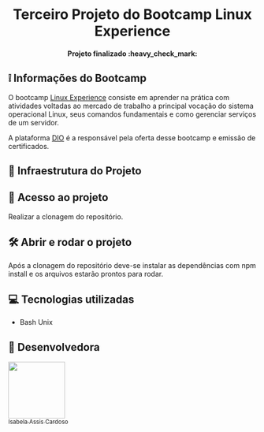 <h1 align="center"> Terceiro Projeto do Bootcamp Linux Experience</h1>

 <h4 align="center"> 
      Projeto finalizado :heavy_check_mark:
</h4>

## :grey_exclamation: Informações do Bootcamp

O bootcamp [Linux Experience](https://web.dio.me/track/linux-experience) consiste em aprender na prática com atividades voltadas ao mercado de trabalho a principal vocação do sistema operacional Linux, seus comandos fundamentais e como gerenciar serviços de um servidor.

A plataforma [DIO](https://web.dio.me/home) é a responsável pela oferta desse bootcamp e emissão de certificados.


##  :mag_right: Infraestrutura do Projeto


## 📁 Acesso ao projeto

Realizar a clonagem do repositório.

## 🛠️ Abrir e rodar o projeto

Após a clonagem do repositório deve-se instalar as dependências com npm install  e os arquivos estarão prontos para rodar.

## :computer: Tecnologias utilizadas
- Bash Unix

##  :woman: Desenvolvedora
 
 [<img src="https://avatars.githubusercontent.com/u/66324902?v=4" width=115><br><sub>Isabela Assis Cardoso</sub>](https://github.com/IsabelaAC) 


